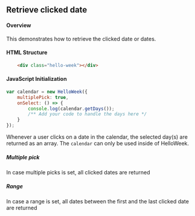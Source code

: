## Retrieve clicked date

#### Overview
This demonstrates how to retrieve the clicked date or dates.

#### HTML Structure
```html
    <div class="hello-week"></div>
```

#### JavaScript Initialization
```js
var calendar = new HelloWeek({
    multiplePick: true,
    onSelect: () => {
        console.log(calendar.getDays());
        /** Add your code to handle the days here */
    }
});
```

Whenever a user clicks on a date in the calendar, the selected day(s) are returned as an array. The
`calendar` can only be used inside of HelloWeek.

##### Multiple pick
In case multiple picks is set, all clicked dates are returned

##### Range
In case a range is set, all dates between the first and the last clicked date are returned

